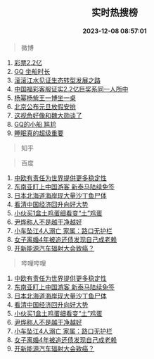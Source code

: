 <div align="center"><h2>实时热搜榜</h2><h4>2023-12-08 08:57:01</h4></div>

> 微博  

1. [彩票2.2亿](https://s.weibo.com/weibo?q=%23%E5%BD%A9%E7%A5%A82.2%E4%BA%BF%23&t=31&band_rank=1&Refer=top)<br />
2. [GQ 坐船时长](https://s.weibo.com/weibo?q=GQ%20%E5%9D%90%E8%88%B9%E6%97%B6%E9%95%BF&t=31&band_rank=2&Refer=top)<br />
3. [滚滚江水见证生态转型发展之路](https://s.weibo.com/weibo?q=%23%E6%BB%9A%E6%BB%9A%E6%B1%9F%E6%B0%B4%E8%A7%81%E8%AF%81%E7%94%9F%E6%80%81%E8%BD%AC%E5%9E%8B%E5%8F%91%E5%B1%95%E4%B9%8B%E8%B7%AF%23&t=31&band_rank=3&Refer=top)<br />
4. [中国福彩客服证实2.2亿巨奖系同一人所中](https://s.weibo.com/weibo?q=%23%E4%B8%AD%E5%9B%BD%E7%A6%8F%E5%BD%A9%E5%AE%A2%E6%9C%8D%E8%AF%81%E5%AE%9E2.2%E4%BA%BF%E5%B7%A8%E5%A5%96%E7%B3%BB%E5%90%8C%E4%B8%80%E4%BA%BA%E6%89%80%E4%B8%AD%23&t=31&band_rank=4&Refer=top)<br />
5. [杨幂杨紫王一博坐一桌](https://s.weibo.com/weibo?q=%E6%9D%A8%E5%B9%82%E6%9D%A8%E7%B4%AB%E7%8E%8B%E4%B8%80%E5%8D%9A%E5%9D%90%E4%B8%80%E6%A1%8C&t=31&band_rank=5&Refer=top)<br />
6. [北京公布元旦放假安排](https://s.weibo.com/weibo?q=%23%E5%8C%97%E4%BA%AC%E5%85%AC%E5%B8%83%E5%85%83%E6%97%A6%E6%94%BE%E5%81%87%E5%AE%89%E6%8E%92%23&t=31&band_rank=6&Refer=top)<br />
7. [这视角好像和魏大勋谈了](https://s.weibo.com/weibo?q=%E8%BF%99%E8%A7%86%E8%A7%92%E5%A5%BD%E5%83%8F%E5%92%8C%E9%AD%8F%E5%A4%A7%E5%8B%8B%E8%B0%88%E4%BA%86&t=31&band_rank=7&Refer=top)<br />
8. [GQ的小船 尴尬](https://s.weibo.com/weibo?q=GQ%E7%9A%84%E5%B0%8F%E8%88%B9%20%E5%B0%B4%E5%B0%AC&t=31&band_rank=8&Refer=top)<br />
9. [睡眠真的超级重要](https://s.weibo.com/weibo?q=%E7%9D%A1%E7%9C%A0%E7%9C%9F%E7%9A%84%E8%B6%85%E7%BA%A7%E9%87%8D%E8%A6%81&t=31&band_rank=9&Refer=top)<br />

> 知乎  


> 百度  

1. [中欧有责任为世界提供更多稳定性](https://www.baidu.com/s?wd=%E4%B8%AD%E6%AC%A7%E6%9C%89%E8%B4%A3%E4%BB%BB%E4%B8%BA%E4%B8%96%E7%95%8C%E6%8F%90%E4%BE%9B%E6%9B%B4%E5%A4%9A%E7%A8%B3%E5%AE%9A%E6%80%A7&sa=fyb_news&rsv_dl=fyb_news)<br />
2. [东南亚盯上中国游客 新泰马陆续免签](https://www.baidu.com/s?wd=%E4%B8%9C%E5%8D%97%E4%BA%9A%E7%9B%AF%E4%B8%8A%E4%B8%AD%E5%9B%BD%E6%B8%B8%E5%AE%A2+%E6%96%B0%E6%B3%B0%E9%A9%AC%E9%99%86%E7%BB%AD%E5%85%8D%E7%AD%BE&sa=fyb_news&rsv_dl=fyb_news)<br />
3. [日本北海道海岸现大量沙丁鱼尸体](https://www.baidu.com/s?wd=%E6%97%A5%E6%9C%AC%E5%8C%97%E6%B5%B7%E9%81%93%E6%B5%B7%E5%B2%B8%E7%8E%B0%E5%A4%A7%E9%87%8F%E6%B2%99%E4%B8%81%E9%B1%BC%E5%B0%B8%E4%BD%93&sa=fyb_news&rsv_dl=fyb_news)<br />
4. [看清中国经济回升向好大势](https://www.baidu.com/s?wd=%E7%9C%8B%E6%B8%85%E4%B8%AD%E5%9B%BD%E7%BB%8F%E6%B5%8E%E5%9B%9E%E5%8D%87%E5%90%91%E5%A5%BD%E5%A4%A7%E5%8A%BF&sa=fyb_news&rsv_dl=fyb_news)<br />
5. [小伙买1盒土鸡蛋细看变“土”鸡蛋](https://www.baidu.com/s?wd=%E5%B0%8F%E4%BC%99%E4%B9%B01%E7%9B%92%E5%9C%9F%E9%B8%A1%E8%9B%8B%E7%BB%86%E7%9C%8B%E5%8F%98%E2%80%9C%E5%9C%9F%E2%80%9D%E9%B8%A1%E8%9B%8B&sa=fyb_news&rsv_dl=fyb_news)<br />
6. [尹烨称人不是越干净越好](https://www.baidu.com/s?wd=%E5%B0%B9%E7%83%A8%E7%A7%B0%E4%BA%BA%E4%B8%8D%E6%98%AF%E8%B6%8A%E5%B9%B2%E5%87%80%E8%B6%8A%E5%A5%BD&sa=fyb_news&rsv_dl=fyb_news)<br />
7. [小车坠江4人溺亡 家属：路口无护栏](https://www.baidu.com/s?wd=%E5%B0%8F%E8%BD%A6%E5%9D%A0%E6%B1%9F4%E4%BA%BA%E6%BA%BA%E4%BA%A1+%E5%AE%B6%E5%B1%9E%EF%BC%9A%E8%B7%AF%E5%8F%A3%E6%97%A0%E6%8A%A4%E6%A0%8F&sa=fyb_news&rsv_dl=fyb_news)<br />
8. [女子离婚4年被追还债发现自己成老赖](https://www.baidu.com/s?wd=%E5%A5%B3%E5%AD%90%E7%A6%BB%E5%A9%9A4%E5%B9%B4%E8%A2%AB%E8%BF%BD%E8%BF%98%E5%80%BA%E5%8F%91%E7%8E%B0%E8%87%AA%E5%B7%B1%E6%88%90%E8%80%81%E8%B5%96&sa=fyb_news&rsv_dl=fyb_news)<br />
9. [开新能源汽车辐射大会致癌？](https://www.baidu.com/s?wd=%E5%BC%80%E6%96%B0%E8%83%BD%E6%BA%90%E6%B1%BD%E8%BD%A6%E8%BE%90%E5%B0%84%E5%A4%A7%E4%BC%9A%E8%87%B4%E7%99%8C%EF%BC%9F&sa=fyb_news&rsv_dl=fyb_news)<br />

> 哔哩哔哩  

1. [中欧有责任为世界提供更多稳定性](https://www.baidu.com/s?wd=%E4%B8%AD%E6%AC%A7%E6%9C%89%E8%B4%A3%E4%BB%BB%E4%B8%BA%E4%B8%96%E7%95%8C%E6%8F%90%E4%BE%9B%E6%9B%B4%E5%A4%9A%E7%A8%B3%E5%AE%9A%E6%80%A7&sa=fyb_news&rsv_dl=fyb_news)<br />
2. [东南亚盯上中国游客 新泰马陆续免签](https://www.baidu.com/s?wd=%E4%B8%9C%E5%8D%97%E4%BA%9A%E7%9B%AF%E4%B8%8A%E4%B8%AD%E5%9B%BD%E6%B8%B8%E5%AE%A2+%E6%96%B0%E6%B3%B0%E9%A9%AC%E9%99%86%E7%BB%AD%E5%85%8D%E7%AD%BE&sa=fyb_news&rsv_dl=fyb_news)<br />
3. [日本北海道海岸现大量沙丁鱼尸体](https://www.baidu.com/s?wd=%E6%97%A5%E6%9C%AC%E5%8C%97%E6%B5%B7%E9%81%93%E6%B5%B7%E5%B2%B8%E7%8E%B0%E5%A4%A7%E9%87%8F%E6%B2%99%E4%B8%81%E9%B1%BC%E5%B0%B8%E4%BD%93&sa=fyb_news&rsv_dl=fyb_news)<br />
4. [看清中国经济回升向好大势](https://www.baidu.com/s?wd=%E7%9C%8B%E6%B8%85%E4%B8%AD%E5%9B%BD%E7%BB%8F%E6%B5%8E%E5%9B%9E%E5%8D%87%E5%90%91%E5%A5%BD%E5%A4%A7%E5%8A%BF&sa=fyb_news&rsv_dl=fyb_news)<br />
5. [小伙买1盒土鸡蛋细看变“土”鸡蛋](https://www.baidu.com/s?wd=%E5%B0%8F%E4%BC%99%E4%B9%B01%E7%9B%92%E5%9C%9F%E9%B8%A1%E8%9B%8B%E7%BB%86%E7%9C%8B%E5%8F%98%E2%80%9C%E5%9C%9F%E2%80%9D%E9%B8%A1%E8%9B%8B&sa=fyb_news&rsv_dl=fyb_news)<br />
6. [尹烨称人不是越干净越好](https://www.baidu.com/s?wd=%E5%B0%B9%E7%83%A8%E7%A7%B0%E4%BA%BA%E4%B8%8D%E6%98%AF%E8%B6%8A%E5%B9%B2%E5%87%80%E8%B6%8A%E5%A5%BD&sa=fyb_news&rsv_dl=fyb_news)<br />
7. [小车坠江4人溺亡 家属：路口无护栏](https://www.baidu.com/s?wd=%E5%B0%8F%E8%BD%A6%E5%9D%A0%E6%B1%9F4%E4%BA%BA%E6%BA%BA%E4%BA%A1+%E5%AE%B6%E5%B1%9E%EF%BC%9A%E8%B7%AF%E5%8F%A3%E6%97%A0%E6%8A%A4%E6%A0%8F&sa=fyb_news&rsv_dl=fyb_news)<br />
8. [女子离婚4年被追还债发现自己成老赖](https://www.baidu.com/s?wd=%E5%A5%B3%E5%AD%90%E7%A6%BB%E5%A9%9A4%E5%B9%B4%E8%A2%AB%E8%BF%BD%E8%BF%98%E5%80%BA%E5%8F%91%E7%8E%B0%E8%87%AA%E5%B7%B1%E6%88%90%E8%80%81%E8%B5%96&sa=fyb_news&rsv_dl=fyb_news)<br />
9. [开新能源汽车辐射大会致癌？](https://www.baidu.com/s?wd=%E5%BC%80%E6%96%B0%E8%83%BD%E6%BA%90%E6%B1%BD%E8%BD%A6%E8%BE%90%E5%B0%84%E5%A4%A7%E4%BC%9A%E8%87%B4%E7%99%8C%EF%BC%9F&sa=fyb_news&rsv_dl=fyb_news)<br />
